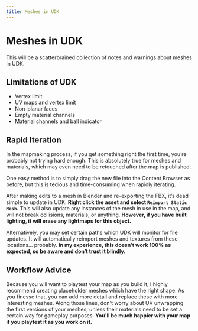 ```yaml
---
title: Meshes in UDK
---
```

# Meshes in UDK <Badge text="not finished" type="warning"/>

This will be a scatterbrained collection of notes and warnings about meshes in UDK. 

## Limitations of UDK <Badge text="not finished" type="warning"/>

* Vertex limit
* UV maps and vertex limit
* Non-planar faces
* Empty material channels
* Material channels and ball indicator

## Rapid Iteration

In the mapmaking process, if you get something right the first time, you’re probably not trying hard enough. This is absolutely true for meshes and materials, which may even need to be retouched after the map is published.

One easy method is to simply drag the new file into the Content Browser as before, but this is tedious and time-consuming when rapidly iterating.

<CaptionImageComponent src=/images/UDK/advanced/image35.png caption="A very 'handy' tool"/>

After making edits to a mesh in Blender and re-exporting the FBX, it’s dead simple to update in UDK. **Right click the asset and select `Reimport Static Mesh`.** This will also update any instances of the mesh in use in the map, and will not break collisions, materials, or anything. **However, if you have built lighting, it will erase any lightmaps for this object.**

<CaptionImageComponent src=/images/UDK/advanced/image32.png caption="'Truly Automatic'"/>

Alternatively, you may set certain paths which UDK will monitor for file updates. It will automatically reimport meshes and textures from these locations… probably. **In my experience, this doesn’t work 100% as expected, so be aware and don’t trust it blindly.**

## Workflow Advice

Because you will want to playtest your map as you build it, I highly recommend creating placeholder meshes which have the right shape. As you finesse that, you can add more detail and replace these with more interesting meshes. Along those lines, don't worry about UV unwrapping the first versions of your meshes, unless their materials need to be set a certain way for gameplay purposes. **You'll be much happier with your map if you playtest it as you work on it.**

